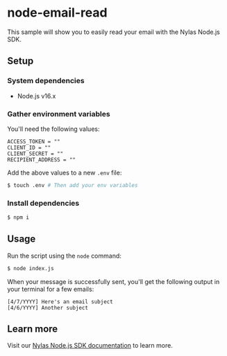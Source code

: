 # node-email-read

This sample will show you to easily read your email with the Nylas Node.js SDK.

## Setup

### System dependencies

- Node.js v16.x

### Gather environment variables

You'll need the following values:

```text
ACCESS_TOKEN = ""
CLIENT_ID = ""
CLIENT_SECRET = ""
RECIPIENT_ADDRESS = ""
```

Add the above values to a new `.env` file:

```bash
$ touch .env # Then add your env variables
```

### Install dependencies

```bash
$ npm i
```

## Usage

Run the script using the `node` command:

```bash
$ node index.js
```

When your message is successfully sent, you'll get the following output in your terminal for a few emails:

```text
[4/7/YYYY] Here's an email subject
[4/6/YYYY] Another subject
```

## Learn more

Visit our [Nylas Node.js SDK documentation](https://developer.nylas.com/docs/developer-tools/sdk/node-sdk/) to learn more.
